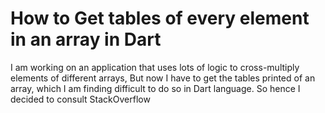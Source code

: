 
# How to Get tables of every element in an array in Dart

I am working on an application that uses lots of logic to cross-multiply elements of different arrays, But now I have to get the tables printed of an array, which I am finding difficult to do so in Dart language. So hence I decided to consult StackOverflow

        